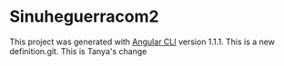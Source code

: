 # Sinuheguerracom2

This project was generated with [Angular CLI](https://github.com/angular/angular-cli) version 1.1.1.
This is a new definition.git. This is Tanya's change 